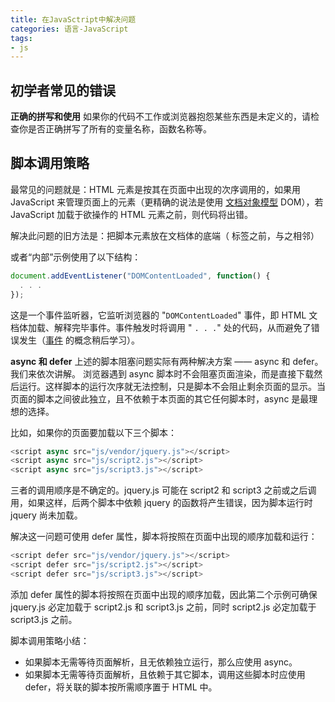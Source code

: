 ```yaml
---
title: 在JavaSctript中解决问题
categories: 语言-JavaScript
tags:
- js
---
```


## 初学者常见的错误

**正确的拼写和使用**
如果你的代码不工作或浏览器抱怨某些东西是未定义的，请检查你是否正确拼写了所有的变量名称，函数名称等。

## 脚本调用策略

最常见的问题就是：HTML 元素是按其在页面中出现的次序调用的，如果用 JavaScript 来管理页面上的元素（更精确的说法是使用 [文档对象模型](https://developer.mozilla.org/zh-CN/docs/Web/API/Document_Object_Model) DOM），若 JavaScript 加载于欲操作的 HTML 元素之前，则代码将出错。

解决此问题的旧方法是：把脚本元素放在文档体的底端（</body> 标签之前，与之相邻）

或者“内部”示例使用了以下结构：

```js
document.addEventListener("DOMContentLoaded", function() {
  . . .
});
```

这是一个事件监听器，它监听浏览器的 "`DOMContentLoaded`" 事件，即 HTML 文档体加载、解释完毕事件。事件触发时将调用 " `. . .`" 处的代码，从而避免了错误发生（[事件](https://developer.mozilla.org/zh-CN/docs/Learn/JavaScript/Building_blocks/Events) 的概念稍后学习）。

**async 和 defer**
上述的脚本阻塞问题实际有两种解决方案 —— async 和 defer。我们来依次讲解。
浏览器遇到 async 脚本时不会阻塞页面渲染，而是直接下载然后运行。这样脚本的运行次序就无法控制，只是脚本不会阻止剩余页面的显示。当页面的脚本之间彼此独立，且不依赖于本页面的其它任何脚本时，async 是最理想的选择。

比如，如果你的页面要加载以下三个脚本：

```js
<script async src="js/vendor/jquery.js"></script>
<script async src="js/script2.js"></script>
<script async src="js/script3.js"></script>
```

三者的调用顺序是不确定的。jquery.js 可能在 script2 和 script3 之前或之后调用，如果这样，后两个脚本中依赖 jquery 的函数将产生错误，因为脚本运行时 jquery 尚未加载。

解决这一问题可使用 defer 属性，脚本将按照在页面中出现的顺序加载和运行：

```js
<script defer src="js/vendor/jquery.js"></script>
<script defer src="js/script2.js"></script>
<script defer src="js/script3.js"></script>
```

添加 defer 属性的脚本将按照在页面中出现的顺序加载，因此第二个示例可确保 jquery.js 必定加载于 script2.js 和 script3.js 之前，同时 script2.js 必定加载于 script3.js 之前。

脚本调用策略小结：

* 如果脚本无需等待页面解析，且无依赖独立运行，那么应使用 async。
* 如果脚本无需等待页面解析，且依赖于其它脚本，调用这些脚本时应使用 defer，将关联的脚本按所需顺序置于 HTML 中。
